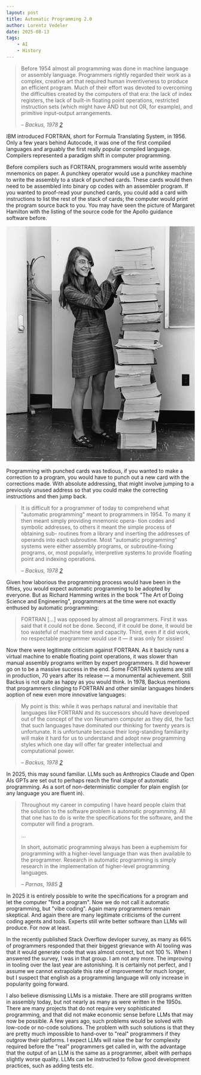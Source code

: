 ```yaml
---
layout: post
title: Automatic Programming 2.0
author: Lorentz Vedeler
date: 2025-08-13
tags:   
    - AI
    - History
---
```


> Before 1954 almost all programming was done in machine language or assembly
> language. Programmers rightly regarded their work as a complex, creative art
> that required human inventiveness to produce an efficient program. Much of
> their effort was devoted to overcoming the difficulties created by the
> computers of that era: the lack of index registers, the lack of built-in
> floating point operations, restricted instruction sets (which might have AND
> but not OR, for example), and primitive input-output arrangements.
>
> &ndash; <cite>Backus, 1978 [2]</cite>

IBM introduced FORTRAN, short for Formula Translating System, in 1956. Only a
few years behind Autocode, it was one of the first compiled languages and
arguably the first really popular compiled language. Compilers represented a
paradigm shift in computer programming. 

Before compilers such as FORTRAN, programmers would write assembly mnemonics on
paper. A punchkey operator would use a punchkey machine to write the assembly
to a stack of punched cards. These cards would then need to be assembled into
binary op codes with an assembler program. If you wanted to proof-read your
punched cards, you could add a card with instructions to list the rest of the
stack of cards; the computer would print the program source back to you. You
may have seen the picture of Margaret Hamilton with the listing of the source
code for the Apollo guidance software before.

![Margaret Hamilton and the listing of the Apollo Guidance Software](/assets/imgs/Margaret_Hamilton.jpg)

Programming with punched cards was tedious, if you wanted to make a correction
to a program, you would have to punch out a new card with the corrections made.
With absolute addressing, that might involve jumping to a previously unused
address so that you could make the correcting instructions and then jump back.

> It is difficult for a programmer of today to comprehend what "automatic programming"
> meant to programmers in 1954. To many it then meant simply providing mnemonic opera-
> tion codes and symbolic addresses, to others it meant the simple process of obtaining sub-
> routines from a library and inserting the addresses of operands into each subroutine. Most
> "automatic programming" systems were either assembly programs, or subroutine-fixing
> programs, or, most popularly, interpretive systems to provide floating point and indexing
> operations. 
>
> &ndash; <cite>Backus, 1978 [2]</cite>

Given how laborious the programming process would have been in the fifties, you
would expect automatic programming to be adopted by everyone. But as Richard
Hamming writes in the book "The Art of Doing Science and Engineering",
programmers at the time were not exactly enthused by automatic programming:

> FORTRAN [&hellip;] was opposed by almost all programmers. First it was said
> that it could not be done. Second, if it could be done, it would be too
> wasteful of machine time and capacity. Third, even if it did work, no
> respectable programmer would use it &mdash; it was only for sissies!

Now there were legitimate criticism against FORTRAN. As it basicly runs a
virtual machine to enable floating point operations, it was slower than manual
assembly programs written by expert programmers. It did however go on to be a
massive success in the end. Some FORTRAN systems are still in production, 70
years after its release &mdash; a monumental achievement. Still Backus is not
quite as happy as you would think. In 1978, Backus mentions that programmers
clinging to FORTRAN and other similar languages hinders aoption of new even
more innovative languages:

> My point is this: while it was perhaps natural and inevitable that languages
> like FORTRAN and its successors should have developed out of the concept of the
> von Neumann computer as they did, the fact that such languages have dominated
> our thinking for twenty years is unfortunate. It is unfortunate because their
> long-standing familiarity will make it hard for us to understand and adopt new
> programming styles which one day will offer far greater intellectual and
> computational power.
>
> &ndash; <cite>Backus, 1978 [2]</cite>

In 2025, this may sound familiar. LLMs such as Anthropics Claude and Open AIs
GPTs are set out to perhaps reach the final stage of automatic programming. As
a sort of non-deterministic compiler for plain english (or any language you
are fluent in).

> Throughout my career in computing I have heard people claim that the solution to
> the software problem is automatic programming. All that one has to do is write
> the specifications for the software, and the computer will find a program.
>
> &hellip;
>
> In short, automatic programming always has been a euphemism for programming with
> a higher-level language than was then available to the programmer. Research in
> automatic programming is simply research in the implementation of higher-level
> programming languages.
>
> &ndash; <cite>Parnas, 1985 [3]</cite>

In 2025 it is entirely possible to write the specifications for a program and
let the computer "find a program". Now we do not call it automatic programming,
but "vibe coding". Again many programmers remain skeptical. And again there are
many legitimate criticisms of the current coding agents and tools. Experts
still write better software than LLMs will produce. For now at least.

In the recently published Stack Overflow devloper survey, as many as 66% of
programmers responded that their biggest grievance with AI tooling was that it
would generate code that was almost correct, but not 100 %. When I answered the
survey, I was in that group. I am not any more. The improving in tooling over
the last year are astonishing. It is certainly not perfect, and I assume we
cannot extrapolate this rate of improvement for much longer, but I suspect that
english as a programming language will only increase in popularity going
forward. 

I also believe dismissing LLMs is a mistake. There are still programs written
in assembly today, but not nearly as many as were written in the 1950s. There
are many projects that do not require very sophisticated programming, and that
did not make economic sense before LLMs that may now be possible. A few years
ago, such problems would be solved with low-code or no-code solutions. The
problem with such solutions is that they are pretty much impossible to
hand-over to "real" programmers if they outgrow their platforms. I expect LLMs
will raise the bar for complexity required before the "real" programmers get
called in, with the advantage that the output of an LLM is the same as a
programmer, albeit with perhaps slightly worse quality. LLMs can be instructed
to follow good development practices, such as adding tests etc.

[1]: https://dl.acm.org/doi/10.1145/800025.1198345
[2]: https://www.softwarepreservation.org/projects/FORTRAN/paper/Backus-AutomaticProgramming-1958.pdf
[3]: https://web.stanford.edu/class/cs99r/readings/parnas1.pdf